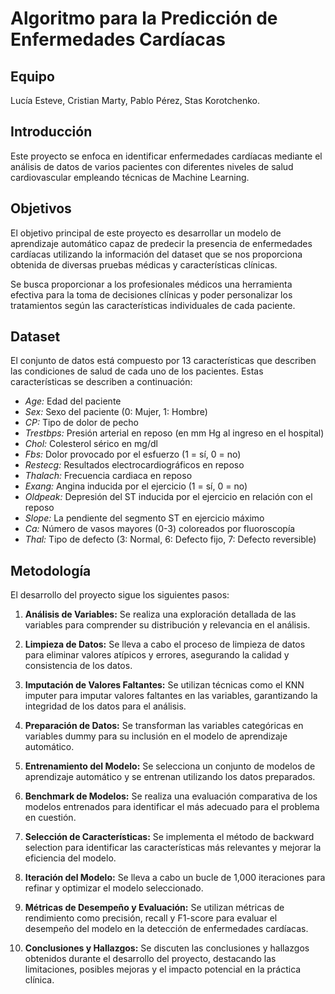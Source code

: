 # Algoritmo para la Predicción de Enfermedades Cardíacas

## Equipo

Lucía Esteve, Cristian Marty, Pablo Pérez, Stas Korotchenko.

## Introducción

Este proyecto se enfoca en identificar enfermedades cardíacas mediante el análisis de datos de varios pacientes con diferentes niveles de salud cardiovascular empleando técnicas de Machine Learning.

## Objetivos

El objetivo principal de este proyecto es desarrollar un modelo de aprendizaje automático capaz de predecir la presencia de enfermedades cardíacas utilizando la información del dataset que se nos proporciona obtenida de diversas pruebas médicas y características clínicas.

Se busca proporcionar a los profesionales médicos una herramienta efectiva para la toma de decisiones clínicas y poder personalizar los tratamientos según las características individuales de cada paciente.

## Dataset

El conjunto de datos está compuesto por 13 características que describen las condiciones de salud de cada uno de los pacientes. Estas características se describen a continuación:

- *Age:* Edad del paciente 
- *Sex:* Sexo del paciente (0: Mujer, 1: Hombre)
- *CP:* Tipo de dolor de pecho 
- *Trestbps:* Presión arterial en reposo (en mm Hg al ingreso en el hospital)
- *Chol:* Colesterol sérico en mg/dl
- *Fbs:* Dolor provocado por el esfuerzo (1 = sí, 0 = no)
- *Restecg:* Resultados electrocardiográficos en reposo
- *Thalach:* Frecuencia cardiaca en reposo
- *Exang:* Angina inducida por el ejercicio (1 = sí, 0 = no)
- *Oldpeak:* Depresión del ST inducida por el ejercicio en relación con el reposo
- *Slope:* La pendiente del segmento ST en ejercicio máximo
- *Ca:* Número de vasos mayores (0-3) coloreados por fluoroscopía
- *Thal:* Tipo de defecto (3: Normal, 6: Defecto fijo, 7: Defecto reversible)

## Metodología

El desarrollo del proyecto sigue los siguientes pasos:

1. **Análisis de Variables:** Se realiza una exploración detallada de las variables para comprender su distribución y relevancia en el análisis.

2. **Limpieza de Datos:** Se lleva a cabo el proceso de limpieza de datos para eliminar valores atípicos y errores, asegurando la calidad y consistencia de los datos.

3. **Imputación de Valores Faltantes:** Se utilizan técnicas como el KNN imputer para imputar valores faltantes en las variables, garantizando la integridad de los datos para el análisis.

4. **Preparación de Datos:** Se transforman las variables categóricas en variables dummy para su inclusión en el modelo de aprendizaje automático.

5. **Entrenamiento del Modelo:** Se selecciona un conjunto de modelos de aprendizaje automático y se entrenan utilizando los datos preparados.

6. **Benchmark de Modelos:** Se realiza una evaluación comparativa de los modelos entrenados para identificar el más adecuado para el problema en cuestión.

7. **Selección de Características:** Se implementa el método de backward selection para identificar las características más relevantes y mejorar la eficiencia del modelo.

8. **Iteración del Modelo:** Se lleva a cabo un bucle de 1,000 iteraciones para refinar y optimizar el modelo seleccionado.

9. **Métricas de Desempeño y Evaluación:** Se utilizan métricas de rendimiento como precisión, recall y F1-score para evaluar el desempeño del modelo en la detección de enfermedades cardíacas.

10. **Conclusiones y Hallazgos:** Se discuten las conclusiones y hallazgos obtenidos durante el desarrollo del proyecto, destacando las limitaciones, posibles mejoras y el impacto potencial en la práctica clínica.
